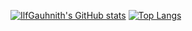 [![IlfGauhnith's GitHub stats](https://github-readme-stats-gamma-taupe-57.vercel.app/api?username=IlfGauhnith&show=reviews,prs_merged,prs_merged_percentage&show_icons=true&theme=dark&rank_icon=github)](https://github.com/IlfGauhnith/github-readme-stats) 
[![Top Langs](https://github-readme-stats-gamma-taupe-57.vercel.app/api/top-langs/?username=IlfGauhnith&hide=jupyter%20notebook,html,c%23,kotlin&theme=dark&layout=compact)](https://github.com/IlfGauhnith/github-readme-stats)
